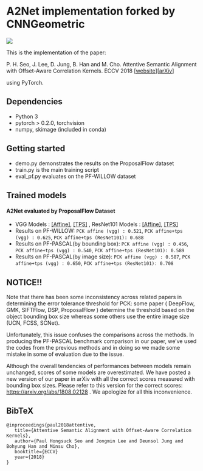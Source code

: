 # A2Net implementation forked by CNNGeometric

![](http://cvlab.postech.ac.kr/research/A2Net/images/a2net.png)

This is the implementation of the paper:

 P. H. Seo, J. Lee, D. Jung, B. Han and M. Cho.  Attentive Semantic Alignment with Offset-Aware Correlation Kernels. ECCV 2018 [[website](http://cvlab.postech.ac.kr/research/A2Net/)][[arXiv](https://arxiv.org/abs/1808.02128)]

using PyTorch.

## Dependencies ###
  - Python 3
  - pytorch > 0.2.0, torchvision
  - numpy, skimage (included in conda)

## Getting started ###
  - demo.py demonstrates the results on the ProposalFlow dataset
  - train.py is the main training script
  - eval_pf.py evaluates on the PF-WILLOW dataset

## Trained models ###
#### A2Net evaluated by ProposalFlow Dataset
  - VGG Models : [[Affine]](http://cvlab.postech.ac.kr/research/A2Net/data/vgg_affine_oack027.pth.tar), [[TPS]](http://cvlab.postech.ac.kr/research/A2Net/data/vgg_tps_oack027.pth.tar) , ResNet101 Models : [[Affine]](http://cvlab.postech.ac.kr/research/A2Net/data/resnet_affine_oack027.pth.tar), [[TPS]](http://cvlab.postech.ac.kr/research/A2Net/data/resnet_tps_oack027.pth.tar)
  - Results on PF-WILLOW: `PCK affine (vgg) : 0.521`, `PCK affine+tps (vgg) : 0.625`, `PCK affine+tps (ResNet101): 0.688`
  - Results on PF-PASCAL(by bounding box): `PCK affine (vgg) : 0.456`, `PCK affine+tps (vgg) : 0.540`, `PCK affine+tps (ResNet101): 0.589`
  - Results on PF-PASCAL(by image size): `PCK affine (vgg) : 0.587`, `PCK affine+tps (vgg) : 0.650`, `PCK affine+tps (ResNet101): 0.708`

## NOTICE!! ###
Note that there has been some inconsistency across related papers in determining the error tolerance threshold for PCK: some paper ( DeepFlow, GMK, SIFTFlow, DSP, ProposalFlow ) determine the threshold based on the object bounding box size whereas some others use the entire image size (UCN, FCSS, SCNet). 

Unfortunately, this issue confuses the comparisons across the methods. In producing the PF-PASCAL benchmark comparison in our paper, we’ve used the codes from the previous methods and in doing so we made some mistake in some of evaluation due to the issue. 

Although the overall tendencies of performances between models remain unchanged, scores of some models are overestimated. We have posted a new version of our paper in arXiv with all the correct scores measured with bounding box sizes. Please refer to this version for the correct scores: https://arxiv.org/abs/1808.02128 . We apologize for all this inconvenience.



## BibTeX ##
````
@inproceedings{paul2018attentive,
   title={Attentive Semantic Alignment with Offset-Aware Correlation Kernels},
   author={Paul Hongsuck Seo and Jongmin Lee and Deunsol Jung and Bohyung Han and Minsu Cho},
   booktitle={ECCV}
   year={2018}
}
````
